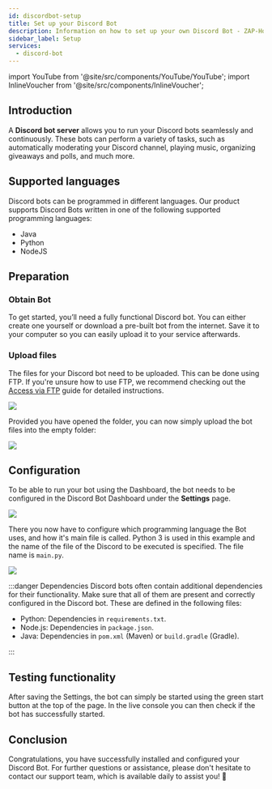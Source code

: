 ```yaml
---
id: discordbot-setup
title: Set up your Discord Bot
description: Information on how to set up your own Discord Bot - ZAP-Hosting.com documentation
sidebar_label: Setup
services:
  - discord-bot
---
```


import YouTube from '@site/src/components/YouTube/YouTube';
import InlineVoucher from '@site/src/components/InlineVoucher';


## Introduction

A **Discord bot server** allows you to run your Discord bots seamlessly and continuously. These bots can perform a variety of tasks, such as automatically moderating your Discord channel, playing music, organizing giveaways and polls, and much more. 

<YouTube videoId="OoKA8UJ_N5A" imageSrc="https://screensaver01.zap-hosting.com/index.php/s/ffjmn3snRrkoeoK/preview" title="How to set up a Discord bot server and upload bot files!" description="Feel like you understand better when you see things in action? We’ve got you! Dive into our video that breaks it all down for you. Whether you're in a rush or just prefer to soak up information in the most engaging way possible!"/>

<InlineVoucher />



## Supported languages

Discord bots can be programmed in different languages. Our product supports Discord Bots written in one of the following supported programming languages: 

- Java
- Python
- NodeJS

  
  

## Preparation



### Obtain Bot

To get started, you’ll need a fully functional Discord bot. You can either create one yourself or download a pre-built bot from the internet. Save it to your computer so you can easily upload it to your service afterwards.

### Upload files

The files for your Discord bot need to be uploaded. This can be done using FTP. If you're unsure how to use FTP, we recommend checking out the [Access via FTP](gameserver-ftpaccess.md) guide for detailed instructions.

![](https://screensaver01.zap-hosting.com/index.php/s/x4WPiNS6xQcWQrp/preview)


Provided you have opened the folder, you can now simply upload the bot files into the empty folder:

![](https://screensaver01.zap-hosting.com/index.php/s/t7DDaF684PZkXjn/preview)



## Configuration

To be able to run your bot using the Dashboard, the bot needs to be configured in the Discord Bot Dashboard under the **Settings** page. 

![](https://screensaver01.zap-hosting.com/index.php/s/HoPpfJKsTC6ozNy/preview)

There you now have to configure which programming language the Bot uses, and how it's main file is called. Python 3 is used in this example and the name of the file of the Discord to be executed is specified. The file name is `main.py`. 

![](https://screensaver01.zap-hosting.com/index.php/s/ixfz2xKYCepS9Ek/preview)



:::danger Dependencies
Discord bots often contain additional dependencies for their functionality. Make sure that all of them are present and correctly configured in the Discord bot. These are defined in the following files: 

- Python: Dependencies in `requirements.txt`.
- Node.js: Dependencies in `package.json`.
- Java: Dependencies in `pom.xml` (Maven) or `build.gradle` (Gradle).

:::



## Testing functionality

After saving the Settings, the bot can simply be started using the green start button at the top of the page. In the live console you can then check if the bot has successfully started. 



## Conclusion

Congratulations, you have successfully installed and configured your Discord Bot. For further questions or assistance, please don't hesitate to contact our support team, which is available daily to assist you! 🙂





